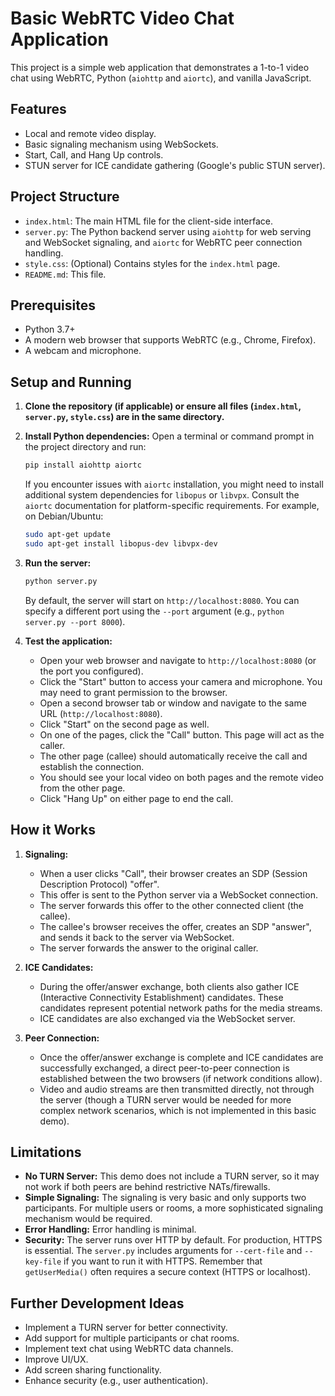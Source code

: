 # Basic WebRTC Video Chat Application

This project is a simple web application that demonstrates a 1-to-1 video chat using WebRTC, Python (`aiohttp` and `aiortc`), and vanilla JavaScript.

## Features

*   Local and remote video display.
*   Basic signaling mechanism using WebSockets.
*   Start, Call, and Hang Up controls.
*   STUN server for ICE candidate gathering (Google's public STUN server).

## Project Structure

*   `index.html`: The main HTML file for the client-side interface.
*   `server.py`: The Python backend server using `aiohttp` for web serving and WebSocket signaling, and `aiortc` for WebRTC peer connection handling.
*   `style.css`: (Optional) Contains styles for the `index.html` page.
*   `README.md`: This file.

## Prerequisites

*   Python 3.7+
*   A modern web browser that supports WebRTC (e.g., Chrome, Firefox).
*   A webcam and microphone.

## Setup and Running

1.  **Clone the repository (if applicable) or ensure all files (`index.html`, `server.py`, `style.css`) are in the same directory.**

2.  **Install Python dependencies:**
    Open a terminal or command prompt in the project directory and run:
    ```bash
    pip install aiohttp aiortc
    ```
    If you encounter issues with `aiortc` installation, you might need to install additional system dependencies for `libopus` or `libvpx`. Consult the `aiortc` documentation for platform-specific requirements. For example, on Debian/Ubuntu:
    ```bash
    sudo apt-get update
    sudo apt-get install libopus-dev libvpx-dev
    ```

3.  **Run the server:**
    ```bash
    python server.py
    ```
    By default, the server will start on `http://localhost:8080`. You can specify a different port using the `--port` argument (e.g., `python server.py --port 8000`).

4.  **Test the application:**
    *   Open your web browser and navigate to `http://localhost:8080` (or the port you configured).
    *   Click the "Start" button to access your camera and microphone. You may need to grant permission to the browser.
    *   Open a second browser tab or window and navigate to the same URL (`http://localhost:8080`).
    *   Click "Start" on the second page as well.
    *   On one of the pages, click the "Call" button. This page will act as the caller.
    *   The other page (callee) should automatically receive the call and establish the connection.
    *   You should see your local video on both pages and the remote video from the other page.
    *   Click "Hang Up" on either page to end the call.

## How it Works

1.  **Signaling:**
    *   When a user clicks "Call", their browser creates an SDP (Session Description Protocol) "offer".
    *   This offer is sent to the Python server via a WebSocket connection.
    *   The server forwards this offer to the other connected client (the callee).
    *   The callee's browser receives the offer, creates an SDP "answer", and sends it back to the server via WebSocket.
    *   The server forwards the answer to the original caller.

2.  **ICE Candidates:**
    *   During the offer/answer exchange, both clients also gather ICE (Interactive Connectivity Establishment) candidates. These candidates represent potential network paths for the media streams.
    *   ICE candidates are also exchanged via the WebSocket server.

3.  **Peer Connection:**
    *   Once the offer/answer exchange is complete and ICE candidates are successfully exchanged, a direct peer-to-peer connection is established between the two browsers (if network conditions allow).
    *   Video and audio streams are then transmitted directly, not through the server (though a TURN server would be needed for more complex network scenarios, which is not implemented in this basic demo).

## Limitations

*   **No TURN Server:** This demo does not include a TURN server, so it may not work if both peers are behind restrictive NATs/firewalls.
*   **Simple Signaling:** The signaling is very basic and only supports two participants. For multiple users or rooms, a more sophisticated signaling mechanism would be required.
*   **Error Handling:** Error handling is minimal.
*   **Security:** The server runs over HTTP by default. For production, HTTPS is essential. The `server.py` includes arguments for `--cert-file` and `--key-file` if you want to run it with HTTPS. Remember that `getUserMedia()` often requires a secure context (HTTPS or localhost).

## Further Development Ideas

*   Implement a TURN server for better connectivity.
*   Add support for multiple participants or chat rooms.
*   Implement text chat using WebRTC data channels.
*   Improve UI/UX.
*   Add screen sharing functionality.
*   Enhance security (e.g., user authentication).
